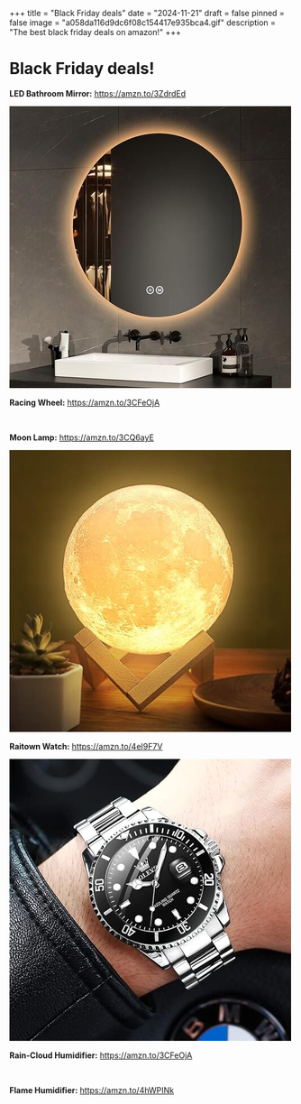 +++
title = "Black Friday deals"
date = "2024-11-21"
draft = false
pinned = false
image = "a058da116d9dc6f08c154417e935bca4.gif"
description = "The best black friday deals on amazon!"
+++
# Black Friday deals!

**LED Bathroom Mirror:** <https://amzn.to/3ZdrdEd>

![](71dyrtc-xel._ac_sx679_.jpg)

**Racing Wheel:** <https://amzn.to/3CFeOjA>

![]()

**Moon Lamp:** <https://amzn.to/3CQ6ayE>

![](618-g00t9nl._ac_sx679_.jpg)

**Raitown Watch:** <https://amzn.to/4eI9F7V>

![](71i8m2wt-ks._ac_sx679_.jpg)

**Rain-Cloud Humidifier:** <https://amzn.to/3CFeOjA>

![]()

**Flame Humidifier:** <https://amzn.to/4hWPINk>

![]()